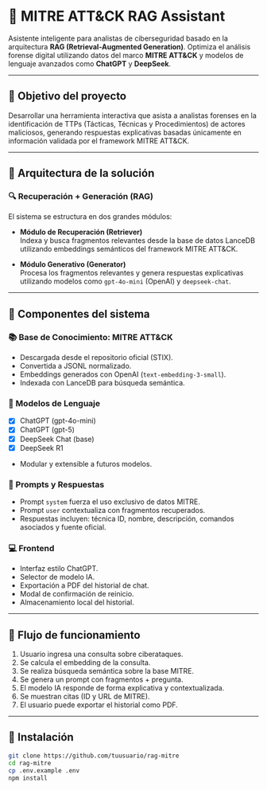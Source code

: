 # 🧠 MITRE ATT&CK RAG Assistant

Asistente inteligente para analistas de ciberseguridad basado en la arquitectura **RAG (Retrieval-Augmented Generation)**. Optimiza el análisis forense digital utilizando datos del marco **MITRE ATT&CK** y modelos de lenguaje avanzados como **ChatGPT** y **DeepSeek**.

---

## 📌 Objetivo del proyecto

Desarrollar una herramienta interactiva que asista a analistas forenses en la identificación de TTPs (Tácticas, Técnicas y Procedimientos) de actores maliciosos, generando respuestas explicativas basadas únicamente en información validada por el framework MITRE ATT&CK.

---

## 🧱 Arquitectura de la solución

### 🔍 Recuperación + Generación (RAG)

El sistema se estructura en dos grandes módulos:

- **Módulo de Recuperación (Retriever)**  
  Indexa y busca fragmentos relevantes desde la base de datos LanceDB utilizando embeddings semánticos del framework MITRE ATT&CK.

- **Módulo Generativo (Generator)**  
  Procesa los fragmentos relevantes y genera respuestas explicativas utilizando modelos como `gpt-4o-mini` (OpenAI) y `deepseek-chat`.

---

## 🧩 Componentes del sistema

### 📚 Base de Conocimiento: MITRE ATT&CK
- Descargada desde el repositorio oficial (STIX).
- Convertida a JSONL normalizado.
- Embeddings generados con OpenAI (`text-embedding-3-small`).
- Indexada con LanceDB para búsqueda semántica.

### 🧠 Modelos de Lenguaje
- [x] ChatGPT (gpt-4o-mini)
- [x] ChatGPT (gpt-5)
- [x] DeepSeek Chat (base)
- [x] DeepSeek R1
- Modular y extensible a futuros modelos.

### 💬 Prompts y Respuestas
- Prompt `system` fuerza el uso exclusivo de datos MITRE.
- Prompt `user` contextualiza con fragmentos recuperados.
- Respuestas incluyen: técnica ID, nombre, descripción, comandos asociados y fuente oficial.

### 💻 Frontend
- Interfaz estilo ChatGPT.
- Selector de modelo IA.
- Exportación a PDF del historial de chat.
- Modal de confirmación de reinicio.
- Almacenamiento local del historial.

---

## 🚦 Flujo de funcionamiento

1. Usuario ingresa una consulta sobre ciberataques.
2. Se calcula el embedding de la consulta.
3. Se realiza búsqueda semántica sobre la base MITRE.
4. Se genera un prompt con fragmentos + pregunta.
5. El modelo IA responde de forma explicativa y contextualizada.
6. Se muestran citas (ID y URL de MITRE).
7. El usuario puede exportar el historial como PDF.

---

## 🔧 Instalación

```bash
git clone https://github.com/tuusuario/rag-mitre
cd rag-mitre
cp .env.example .env
npm install
